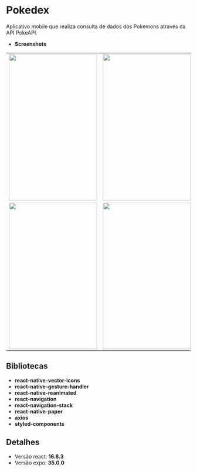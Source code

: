 # Pokedex
Aplicativo mobile que realiza consulta de dados dos Pokemons através da API PokeAPI.

* **Screenshots**
<table>
  <tr align="center">
    <td><img src="https://github.com/greysonmrx/Pokedex/blob/master/screen1.png" width="240" height="400">      </td>
    <td><img src="https://github.com/greysonmrx/Pokedex/blob/master/screen2.png" width="240" height="400">      </td>
    <td><img src="https://github.com/greysonmrx/Pokedex/blob/master/screen3.png" width="240" height="400">      </td>
  </tr>
  <tr align="center">
    <td><img src="https://github.com/greysonmrx/Pokedex/blob/master/screen4.png" width="240" height="400">      </td>
    <td><img src="https://github.com/greysonmrx/Pokedex/blob/master/screen5.png" width="240" height="400">      </td>
    <td><img src="https://github.com/greysonmrx/Pokedex/blob/master/screen6.png" width="240" height="400">      </td>
  </tr>
</table>

## Bibliotecas
* **react-native-vector-icons**
* **react-native-gesture-handler**
* **react-native-reanimated**
* **react-navigation**
* **react-navigation-stack**
* **react-native-paper**
* **axios**
* **styled-components**

## Detalhes
* Versão react: **16.8.3**
* Versão expo: **35.0.0**
